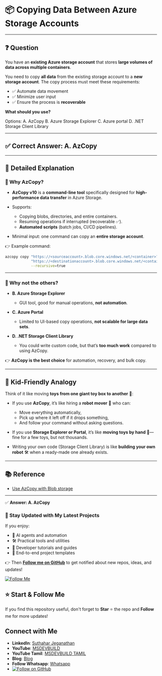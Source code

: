 # 📦 Copying Data Between Azure Storage Accounts

---

## ❓ Question

You have an **existing Azure storage account** that stores **large volumes of data across multiple containers**.

You need to copy **all data** from the existing storage account to a **new storage account**. The copy process must meet these requirements:

* ✅ Automate data movement
* ✅ Minimize user input
* ✅ Ensure the process is **recoverable**

**What should you use?**

Options:
A. AzCopy
B. Azure Storage Explorer
C. Azure portal
D. .NET Storage Client Library

---

## ✅ Correct Answer: **A. AzCopy**

---

## 📝 Detailed Explanation

### 🔹 Why AzCopy?

* **AzCopy v10** is a **command-line tool** specifically designed for **high-performance data transfer** in Azure Storage.
* Supports:

  * Copying blobs, directories, and entire containers.
  * Resuming operations if interrupted (recoverable ✅).
  * **Automated scripts** (batch jobs, CI/CD pipelines).
* Minimal input: one command can copy an **entire storage account**.

👉 Example command:

```bash
azcopy copy "https://<sourceaccount>.blob.core.windows.net/<container>?<SAS>" \
            "https://<destinationaccount>.blob.core.windows.net/<container>?<SAS>" \
            --recursive=true
```

---

### 🔹 Why not the others?

* **B. Azure Storage Explorer**

  * GUI tool, good for manual operations, **not automation**.
* **C. Azure Portal**

  * Limited to UI-based copy operations, **not scalable for large data sets**.
* **D. .NET Storage Client Library**

  * You could write custom code, but that’s **too much work** compared to using AzCopy.

👉 **AzCopy is the best choice** for automation, recovery, and bulk copy.

---

## 👶 Kid-Friendly Analogy

Think of it like moving **toys from one giant toy box to another** 🧸:

* If you use **AzCopy**, it’s like hiring a **robot mover** 🤖 who can:

  * Move everything automatically,
  * Pick up where it left off if it drops something,
  * And follow your command without asking questions.

* If you use **Storage Explorer or Portal**, it’s like **moving toys by hand** 🧍—fine for a few toys, but not thousands.

* Writing your own code (Storage Client Library) is like **building your own robot** 🛠️ when a ready-made one already exists.

---

## 📚 Reference

* [Use AzCopy with Blob storage](https://docs.microsoft.com/en-us/azure/storage/common/storage-use-azcopy-blobs-copy)

---

✅ **Answer: A. AzCopy**

### 🔔 Stay Updated with My Latest Projects

If you enjoy:
- 🧠 AI agents and automation
- 🛠️ Practical tools and utilities
- 📘 Developer tutorials and guides
- 🚀 End-to-end project templates

👉 Then **[Follow me on GitHub](https://github.com/jssuthahar)** to get notified about new repos, ideas, and updates!

[![Follow Me](https://img.shields.io/github/followers/jssuthahar?label=Follow&style=social)](https://github.com/jssuthahar)

## ⭐ Start & Follow Me
If you find this repository useful, don't forget to **Star** ⭐ the repo and **Follow** me for more updates!

 ## Connect with Me
- **LinkedIn**: [Suthahar Jeganathan](https://www.linkedin.com/in/jssuthahar/)
- **YouTube**: [MSDEVBUILD](https://www.youtube.com/@MSDEVBUILD)
- **YouTube Tamil**: [MSDEVBUILD TAMIL](https://www.youtube.com/@MSDEVBUILDTamil)
- **Blog**: [Blog](https://www.msdevbuild.com/)
- **Follow Whatsapp**: [Whatsapp](https://www.whatsapp.com/channel/0029Va5j2rHEFeXcTlUhQB0J)
- [![Follow on GitHub](https://img.shields.io/github/followers/jssuthahar?label=Follow&style=social)](https://github.com/jssuthahar)


